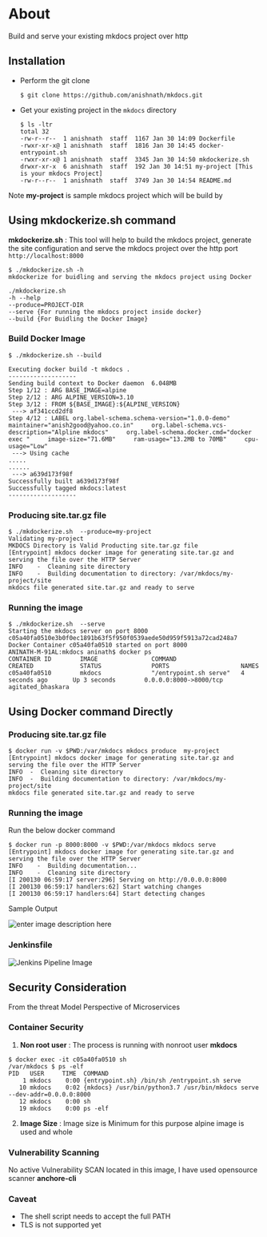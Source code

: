 # About

Build and serve your existing mkdocs project over http

## Installation 


- Perform the git clone

	```
	$ git clone https://github.com/anishnath/mkdocs.git
	```

- Get your existing project in  the `mkdocs` directory

	```
	$ ls -ltr
	total 32
	-rw-r--r--  1 anishnath  staff  1167 Jan 30 14:09 Dockerfile
	-rwxr-xr-x@ 1 anishnath  staff  1816 Jan 30 14:45 docker-entrypoint.sh
	-rwxr-xr-x@ 1 anishnath  staff  3345 Jan 30 14:50 mkdockerize.sh
	drwxr-xr-x  6 anishnath  staff  192 Jan 30 14:51 my-project [This is your mkdocs Project]
	-rw-r--r--  1 anishnath  staff  3749 Jan 30 14:54 README.md
	```

Note **my-project** is sample mkdocs project which will be build by 

## Using mkdockerize.sh command  

**mkdockerize.sh** : This tool will help to build the mkdocs project, generate the site configuration and serve the mkdocs project over the http port `http://localhost:8000`

```
$ ./mkdockerize.sh -h
mkdockerize for buidling and serving the mkdocs project using Docker 

./mkdockerize.sh
-h --help
--produce=PROJECT-DIR
--serve {For running the mkdocs project inside docker}
--build {For Buidling the Docker Image}
```

### Build Docker Image

```
$ ./mkdockerize.sh --build
```

```
Executing docker build -t mkdocs . 
-------------------
Sending build context to Docker daemon  6.048MB
Step 1/12 : ARG BASE_IMAGE=alpine
Step 2/12 : ARG ALPINE_VERSION=3.10
Step 3/12 : FROM ${BASE_IMAGE}:${ALPINE_VERSION}
 ---> af341ccd2df8
Step 4/12 : LABEL org.label-schema.schema-version="1.0.0-demo"     maintainer="anish2good@yahoo.co.in"     org.label-schema.vcs-description="Alpline mkdocs"     org.label-schema.docker.cmd="docker exec "     image-size="71.6MB"     ram-usage="13.2MB to 70MB"     cpu-usage="Low"
 ---> Using cache
.....
......
 ---> a639d173f98f
Successfully built a639d173f98f
Successfully tagged mkdocs:latest
-------------------
```

### Producing site.tar.gz file

```
$ ./mkdockerize.sh  --produce=my-project
Validating my-project
MKDOCS Directory is Valid Producting site.tar.gz file
[Entrypoint] mkdocs docker image for generating site.tar.gz and serving the file over the HTTP Server
INFO    -  Cleaning site directory 
INFO    -  Building documentation to directory: /var/mkdocs/my-project/site 
mkdocs file generated site.tar.gz and ready to serve
```

### Running the image

```
$ ./mkdockerize.sh  --serve
Starting the mkdocs server on port 8000
c05a40fa0510e3b0f0ec1891b63f5f950f0539aede50d959f5913a72cad248a7
Docker Container c05a40fa0510 started on port 8000
ANINATH-M-91AL:mkdocs aninath$ docker ps
CONTAINER ID        IMAGE               COMMAND                  CREATED             STATUS              PORTS                    NAMES
c05a40fa0510        mkdocs              "/entrypoint.sh serve"   4 seconds ago       Up 3 seconds        0.0.0.0:8000->8000/tcp   agitated_bhaskara
```

## Using Docker command Directly 

### Producing site.tar.gz file
```
$ docker run -v $PWD:/var/mkdocs mkdocs produce  my-project
[Entrypoint] mkdocs docker image for generating site.tar.gz and serving the file over the HTTP Server
INFO  -  Cleaning site directory
INFO  -  Building documentation to directory: /var/mkdocs/my-project/site
mkdocs file generated site.tar.gz and ready to serve
```

### Running the image

Run the below docker command
```
$ docker run -p 8000:8000 -v $PWD:/var/mkdocs mkdocs serve
[Entrypoint] mkdocs docker image for generating site.tar.gz and serving the file over the HTTP Server
INFO    -  Building documentation... 
INFO    -  Cleaning site directory 
[I 200130 06:59:17 server:296] Serving on http://0.0.0.0:8000
[I 200130 06:59:17 handlers:62] Start watching changes
[I 200130 06:59:17 handlers:64] Start detecting changes
```

Sample Output 

![enter image description here](https://raw.githubusercontent.com/anishnath/mkdocs/master/install.png)

### Jenkinsfile

![Jenkins Pipeline Image](https://raw.githubusercontent.com/anishnath/mkdocs/master/pipline.png)

## Security Consideration

From the threat Model Perspective of Microservices

### Container Security

1. **Non root user** : The process is running with nonroot user **mkdocs**
```console
$ docker exec -it c05a40fa0510 sh
/var/mkdocs $ ps -elf
PID   USER     TIME  COMMAND
    1 mkdocs    0:00 {entrypoint.sh} /bin/sh /entrypoint.sh serve
   10 mkdocs    0:02 {mkdocs} /usr/bin/python3.7 /usr/bin/mkdocs serve --dev-addr=0.0.0.0:8000
   12 mkdocs    0:00 sh
   19 mkdocs    0:00 ps -elf
```
2. **Image Size** : Image size is Minimum for this purpose alpine image is used and whole 

### Vulnerability Scanning

No active Vulnerability SCAN located in this image, I have used opensource scanner **anchore-cli**

### Caveat

- The shell script needs to accept the full PATH 
- TLS is not supported yet 